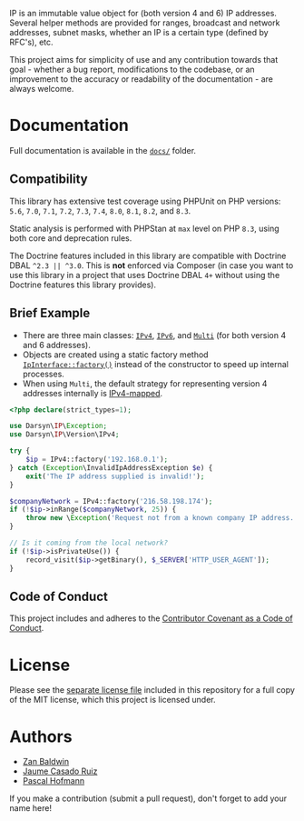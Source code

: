 IP is an immutable value object for (both version 4 and 6) IP addresses. Several
helper methods are provided for ranges, broadcast and network addresses, subnet
masks, whether an IP is a certain type (defined by RFC's), etc.

This project aims for simplicity of use and any contribution towards that goal -
whether a bug report, modifications to the codebase, or an improvement to the
accuracy or readability of the documentation - are always welcome.

# Documentation

Full documentation is available in the [`docs/`](docs/) folder.

## Compatibility

This library has extensive test coverage using PHPUnit on PHP versions: `5.6`,
`7.0`, `7.1`, `7.2`, `7.3`, `7.4`, `8.0`, `8.1`, `8.2`, and `8.3`.

Static analysis is performed with PHPStan at `max` level on PHP `8.3`, using
both core and deprecation rules.

The Doctrine features included in this library are compatible with Doctrine DBAL
`^2.3 || ^3.0`. This is **not** enforced via Composer (in case you want to use
this library in a project that uses Doctrine DBAL `4+` without using the
Doctrine features this library provides).

## Brief Example

- There are three main classes: [`IPv4`](src/Version/IPv4.php),
  [`IPv6`](src/Version/IPv6.php), and [`Multi`](src/Version/Multi.php) (for both
  version 4 and 6 addresses).
- Objects are created using a static factory method
  [`IpInterface::factory()`](src/IpInterface.php) instead of the constructor to
  speed up internal processes.
- When using `Multi`, the default strategy for representing version 4 addresses
  internally is [IPv4-mapped](docs/05-strategies.md).

```php
<?php declare(strict_types=1);

use Darsyn\IP\Exception;
use Darsyn\IP\Version\IPv4;

try {
    $ip = IPv4::factory('192.168.0.1');
} catch (Exception\InvalidIpAddressException $e) {
    exit('The IP address supplied is invalid!');
}

$companyNetwork = IPv4::factory('216.58.198.174');
if (!$ip->inRange($companyNetwork, 25)) {
    throw new \Exception('Request not from a known company IP address.');
}

// Is it coming from the local network?
if (!$ip->isPrivateUse()) {
    record_visit($ip->getBinary(), $_SERVER['HTTP_USER_AGENT']);
}
```

## Code of Conduct

This project includes and adheres to the [Contributor Covenant as a Code of
Conduct](CODE_OF_CONDUCT.md).

# License

Please see the [separate license file](LICENSE.md) included in this repository
for a full copy of the MIT license, which this project is licensed under.

# Authors

- [Zan Baldwin](https://zanbaldwin.com)
- [Jaume Casado Ruiz](http://jau.cat)
- [Pascal Hofmann](http://pascalhofmann.de)

If you make a contribution (submit a pull request), don't forget to add your
name here!
